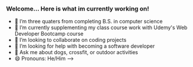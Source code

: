 ### Welcome... Here is what im currently working on!

- 🔭 I’m three quaters from completing B.S. in computer science
- 🌱 I’m currently supplementing my class course work with Udemy's Web Developer Bootcamp course
- 👯 I’m looking to collaborate on coding projects
- 🤔 I’m looking for help with becoming a software developer 
- 💬 Ask me about dogs, crossfit, or outdoor activities
- 😄 Pronouns: He/Him 
-->
